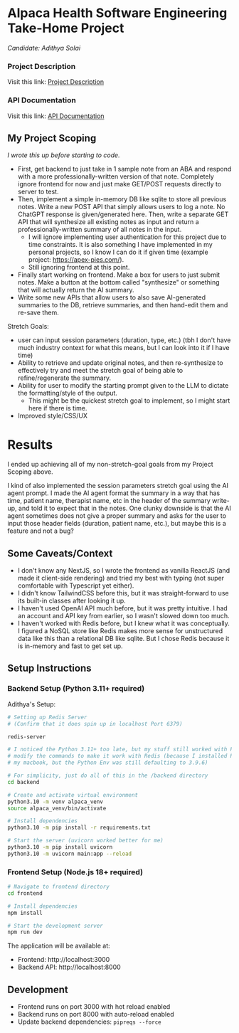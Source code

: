 # Alpaca Health Software Engineering Take-Home Project

_Candidate: Adithya Solai_

### Project Description

Visit this link:
[Project Description](./ProjectDescription.md)

### API Documentation

Visit this link: [API Documentation](./api-documentation.md)

## My Project Scoping

_I wrote this up before starting to code._

- First, get backend to just take in 1 sample note from an ABA and respond with a more professionally-written version of that note. Completely ignore frontend for now and just make GET/POST requests directly to server to test.
- Then, implement a simple in-memory DB like sqlite to store all previous notes. Write a new POST API that simply allows users to log a note. No ChatGPT response is given/generated here. Then, write a separate GET API that will synthesize all existing notes as input and return a professionally-written summary of all notes in the input.
  - I will ignore implementing user authentication for this project due to time constraints. It is also something I have implemented in my personal projects, so I know I can do it if given time (example project: https://apex-pies.com/).
  - Still ignoring frontend at this point.
- Finally start working on frontend. Make a box for users to just submit notes. Make a button at the bottom called "synthesize" or something that will actually return the AI summary.
- Write some new APIs that allow users to also save AI-generated summaries to the DB, retrieve summaries, and then hand-edit them and re-save them.

Stretch Goals:
- user can input session parameters (duration, type, etc.) (tbh I don't have much industry context for what this means, but I can look into it if I have time)
- Ability to retrieve and update original notes, and then re-synthesize to effectively try and meet the stretch goal of being able to refine/regenerate the summary.
- Ability for user to modify the starting prompt given to the LLM to dictate the formatting/style of the output.
  - This might be the quickest stretch goal to implement, so I might start here if there is time.
- Improved style/CSS/UX

# Results

I ended up achieving all of my non-stretch-goal goals from my Project Scoping above.

I kind of also implemented the session parameters stretch goal using the AI agent prompt. I made the AI agent format the summary in a way that has time, patient name, therapist name, etc in the header of the summary write-up, and told it to expect that in the notes. One clunky downside is that the AI agent sometimes does not give a proper summary and asks for the user to input those header fields (duration, patient name, etc.), but maybe this is a feature and not a bug?

## Some Caveats/Context

- I don't know any NextJS, so I wrote the frontend as vanilla ReactJS (and made it client-side rendering) and tried my best with typing (not super comfortable with Typescript yet either).
- I didn't know TailwindCSS before this, but it was straight-forward to use its built-in classes after looking it up.
- I haven't used OpenAI API much before, but it was pretty intuitive. I had an account and API key from earlier, so I wasn't slowed down too much.
- I haven't worked with Redis before, but I knew what it was conceptually. I figured a NoSQL store like Redis makes more sense for unstructured data like this than a relational DB like sqlite. But I chose Redis because it is in-memory and fast to get set up.

## Setup Instructions

### Backend Setup (Python 3.11+ required)

Adithya's Setup:

```bash
# Setting up Redis Server
# (Confirm that it does spin up in localhost Port 6379)

redis-server

```

```bash
# I noticed the Python 3.11+ too late, but my stuff still worked with Python 3.10, but I had to 
# modify the commands to make it work with Redis (because I installed Redis with Python3.10 on 
# my macbook, but the Python Env was still defaulting to 3.9.6)

# For simplicity, just do all of this in the /backend directory
cd backend

# Create and activate virtual environment
python3.10 -m venv alpaca_venv
source alpaca_venv/bin/activate

# Install dependencies
python3.10 -m pip install -r requirements.txt

# Start the server (uvicorn worked better for me)
python3.10 -m pip install uvicorn
python3.10 -m uvicorn main:app --reload
```

### Frontend Setup (Node.js 18+ required)

```bash
# Navigate to frontend directory
cd frontend

# Install dependencies
npm install

# Start the development server
npm run dev
```

The application will be available at:

- Frontend: http://localhost:3000
- Backend API: http://localhost:8000

## Development

- Frontend runs on port 3000 with hot reload enabled
- Backend runs on port 8000 with auto-reload enabled
- Update backend dependencies: `pipreqs --force`

